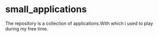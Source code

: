 # small_applications
The repository is a collection of applications.With which i used to play during my free time.
